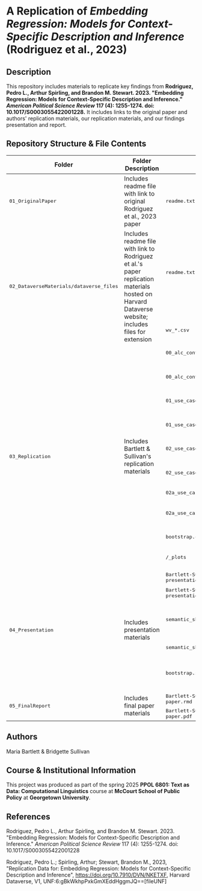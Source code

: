 # A Replication of _Embedding Regression: Models for Context-Specific Description and Inference_ (Rodriguez et al., 2023)

## Description

This repository includes materials to replicate key findings from **Rodriguez, Pedro L., Arthur Spirling, and Brandon M. Stewart. 2023. "Embedding Regression: Models for Context-Specific Description and Inference." *American Political Science Review* 117 (4): 1255-1274. doi: 10.1017/S0003055422001228.** It includes links to the original paper and authors' replication materials, our replication materials, and our findings presentation and report.

## Repository Structure & File Contents

<table>
	<thead>
    		<tr>
	      		<th>Folder</th>
	      		<th>Folder Description</th>
			<th>Included File</th>
			<th>File Description</th>
    		</tr>
  	</thead>
  	<tbody>
    		<tr>
        		<td><tt>01_OriginalPaper</tt></td>
			<td>Includes readme file with link to original Rodriguez et al., 2023 paper </td>
			<td><tt>readme.txt</tt></td>
			<td>Links to original Rodriguez et al., 2023 paper</td>
    		</tr>
		<tr>
        		<td rowspan="2"><tt>02_DataverseMaterials/dataverse_files</tt></td>
			<td rowspan="2">Includes readme file with link to Rodriguez et al.'s paper replication materials hosted on Harvard Dataverse website; includes files for extension</td>
			<td><tt>readme.txt</tt></td>
			<td>Links to Rodriguez et al.'s paper replication materials hosted on Harvard Dataverse website</td>
    		</tr>
            <td><tt>wv_*.csv</tt></td>
			<td><tt>TEXT</td>
    		</tr>
    		<tr>
        		<td rowspan="10"><tt>03_Replication</tt></td>
			<td rowspan="10">Includes Bartlett & Sullivan's replication materials</td>
			<td><tt>00_alc_context_exemplar.qmd</tt></td>
			<td>QMD script to replicate "Framework in Action"</td>
    		</tr>
    		<tr>
        		</td><td><tt>00_alc_context_exemplar.html</tt></td>
			<td>HTML output from running <tt>00_alc_context_exemplar.qmd</tt> script; presents code collated alongside output</td>
		</tr>
        <tr>
        		</td><td><tt>01_use_case1_group_meanings.qmd</tt></td>
			<td>QMD script to replicate framework use case 1</td>
		</tr>
        <tr>
        		</td><td><tt>01_use_case1_group_meanings.html</tt></td>
			<td>HTML output from running <tt>01_use_case1_group_meanings.qmd</tt> script; presents code collated alongside output</td>
		</tr>
        <tr>
        		</td><td><tt>02_use_case2_temporal_changes.qmd</tt></td>
			<td>QMD script to replicate framework use case 2</td>
		</tr>
        <tr>
        		</td><td><tt>02_use_case2_temporal_changes.html</tt></td>
			<td>HTML output from running <tt>02_use_case2_temporal_changes.qmd</tt> script; presents code collated alongside output</td>
		</tr>
        <tr>
        		</td><td><tt>02a_use_case2_extension.qmd</tt></td>
			<td>QMD script to execute validation</td>
		</tr>
        <tr>
        		</td><td><tt>02a_use_case2_extension.html</tt></td>
			<td>HTML output from running <tt>02a_use_case2_extension.qmd</tt> script; presents code collated alongside output</td>
		</tr>
		<tr>
        		</td><td><tt>bootstrap.css</tt></td>
			<td>CSS code called in QMD files for HTML formatting</td>
		</tr>
        <tr>
        		</td><td><tt>/_plots</tt></td>
			<td>Plots replicated from analyses; called in <tt>Bartlett-Sullivan-replication-2-presentation.qmd</tt></td>
		</tr>
  		<tr>
        		<td rowspan="5"><tt>04_Presentation</tt></td>
			<td rowspan="5">Includes presentation materials</td>
			<td><tt>Bartlett-Sullivan-replication-2-presentation.qmd</tt></td>
			<td>QMD script to produce presentation</td>
    		</tr>
    		<tr>
        		</td><td><tt>Bartlett-Sullivan-replication-2-presentation.html</tt></td>
			<td>Presentation given on 4/3/25</td>
		</tr>
        <tr>
        		</td><td><tt>semantic_shift_walkthrough.qmd</tt></td>
			<td>QMD walk-through of "Framework in action" as part of presentation (Rodriguez et al. analytic code + Bartlett, Sullivan formatting) </td>
		</tr>
        <tr>
        		</td><td><tt>semantic_shift_walkthrough.html</tt></td>
			<td>HTML output from running <tt>semantic_shift_walkthrough.qmd</tt></td>
		</tr>
		<tr>
        		</td><td><tt>bootstrap.scss</tt></td>
			<td>CSS code called in <tt>Bartlett-Sullivan-replication-2-presentation.qmd</tt> for HTML formatting in <tt>Bartlett-Sullivan-replication-2-presentation.html</tt></td>
		</tr>
  		<tr>
        		<td rowspan="2"><tt>05_FinalReport</tt></td>
			<td rowspan="2">Includes final paper materials</td>
			<td><tt>Bartlett-Sullivan-replication-2-paper.rmd</tt></td>
			<td>RMD script to produce <tt>Bartlett-Sullivan-replication-2-paper.pdf</tt></td>
    		</tr>
    		<tr>
        		</td><td><tt>Bartlett-Sullivan-replication-2-paper.pdf</tt></td>
			<td>Bartlett & Sullivan final paper</td>
		</tr>

</table>

## Authors

Maria Bartlett & Bridgette Sullivan

## Course & Institutional Information

This project was produced as part of the spring 2025 **PPOL 6801: Text as Data: Computational Linguistics** course at **McCourt School of Public Policy** at **Georgetown University**.

## References

Rodriguez, Pedro L., Arthur Spirling, and Brandon M. Stewart. 2023. "Embedding Regression: Models for Context-Specific Description and Inference." *American Political Science Review* 117 (4): 1255-1274. doi: 10.1017/S0003055422001228

Rodriguez, Pedro L.; Spirling, Arthur; Stewart, Brandon M., 2023, "Replication Data for: Embedding Regression: Models for Context-Specific Description and Inference", https://doi.org/10.7910/DVN/NKETXF, Harvard Dataverse, V1, UNF:6:gBkWkhpPxkGmXEddHggmJQ==[fileUNF]

